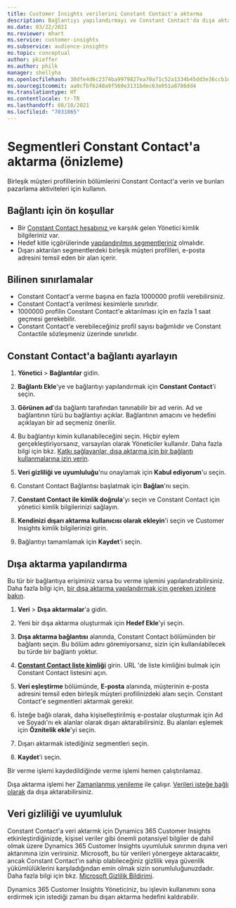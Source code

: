 ```yaml
---
title: Customer Insights verilerini Constant Contact'a aktarma
description: Bağlantıyı yapılandırmayı ve Constant Contact'da dışa aktarmayı öğrenin.
ms.date: 03/22/2021
ms.reviewer: mhart
ms.service: customer-insights
ms.subservice: audience-insights
ms.topic: conceptual
author: pkieffer
ms.author: philk
manager: shellyha
ms.openlocfilehash: 30dfe4d6c2374ba9979827ea70a71c52a1334b45dd3e36ccb1de90fae0c61ad9
ms.sourcegitcommit: aa0cfbf6240a9f560e3131bdec63e051a8786dd4
ms.translationtype: HT
ms.contentlocale: tr-TR
ms.lasthandoff: 08/10/2021
ms.locfileid: "7031865"
---
```

# <a name="export-segments-to-constant-contact-preview"></a>Segmentleri Constant Contact'a aktarma (önizleme)

Birleşik müşteri profillerinin bölümlerini Constant Contact'a verin ve bunları pazarlama aktiviteleri için kullanın. 

## <a name="prerequisites-for-a-connection"></a>Bağlantı için ön koşullar

-   Bir [Constant Contact hesabınız ](https://www.constantcontact.com/account-home) ve karşılık gelen Yönetici kimlik bilgileriniz var.
-   Hedef kitle içgörülerinde [yapılandırılmış segmentleriniz](segments.md) olmalıdır.
-   Dışarı aktarılan segmentlerdeki birleşik müşteri profilleri, e-posta adresini temsil eden bir alan içerir.

## <a name="known-limitations"></a>Bilinen sınırlamalar

- Constant Contact'a verme başına en fazla 1000000 profili verebilirsiniz.
- Constant Contact'a verilmesi kesimlerle sınırlıdır.
- 1000000 profilin Constant Contact'e aktarılması için en fazla 1 saat geçmesi gerekebilir. 
- Constant Contact'e verebileceğiniz profil sayısı bağımlıdır ve Constant Contactile sözleşmeniz üzerinde sınırlıdır.

## <a name="set-up-connection-to-constant-contact"></a>Constant Contact'a bağlantı ayarlayın

1. **Yönetici** > **Bağlantılar** gidin.

1. **Bağlantı Ekle**'ye ve bağlantıyı yapılandırmak için **Constant Contact**'i seçin.

1. **Görünen ad**'da bağlantı tarafından tanınabilir bir ad verin. Ad ve bağlantının türü bu bağlantıyı açıklar. Bağlantının amacını ve hedefini açıklayan bir ad seçmeniz önerilir.

1. Bu bağlantıyı kimin kullanabileceğini seçin. Hiçbir eylem gerçekleştiriyorsanız, varsayılan olarak Yöneticiler kullanılır. Daha fazla bilgi için bkz. [Katkı sağlayanlar, dışa aktarma için bir bağlantı kullanmalarına izin verin](connections.md#allow-contributors-to-use-a-connection-for-exports).

1. **Veri gizliliği ve uyumluluğu**'nu onaylamak için **Kabul ediyorum**'u seçin.

1. Constant Contact Bağlantısı başlatmak için **Bağlan**'nı seçin.

1. **Constant Contact ile kimlik doğrula**'yı seçin ve Constant Contact için yönetici kimlik bilgilerinizi sağlayın. 

1. **Kendinizi dışarı aktarma kullanıcısı olarak ekleyin**'i seçin ve Customer Insights kimlik bilgilerinizi girin.

1. Bağlantıyı tamamlamak için **Kaydet**'i seçin.

## <a name="configure-an-export"></a>Dışa aktarma yapılandırma

Bu tür bir bağlantıya erişiminiz varsa bu verme işlemini yapılandırabilirsiniz. Daha fazla bilgi için, [bir dışa aktarma yapılandırmak için gereken izinlere bakın](export-destinations.md#set-up-a-new-export).

1. **Veri** > **Dışa aktarmalar**'a gidin.

1. Yeni bir dışa aktarma oluşturmak için **Hedef Ekle**'yi seçin.

1. **Dışa aktarma bağlantısı** alanında, Constant Contact bölümünden bir bağlantı seçin. Bu bölüm adını göremiyorsanız, sizin için kullanılabilecek bu türde bir bağlantı yoktur.

1. [**Constant Contact liste kimliği**](https://app.constantcontact.com/pages/contacts/ui#lists) girin. URL 'de liste kimliğini bulmak için Constant Contact listesini açın.

1. **Veri eşleştirme** bölümünde, **E-posta** alanında, müşterinin e-posta adresini temsil eden birleşik müşteri profilinizdeki alanı seçin. Constant Contact'e segmentleri aktarmak gerekir.

1. İsteğe bağlı olarak, daha kişiselleştirilmiş e-postalar oluşturmak için Ad ve Soyadı'nı ek alanlar olarak dışarı aktarabilirsiniz. Bu alanları eşlemek için **Öznitelik ekle**'yi seçin.

1. Dışarı aktarmak istediğiniz segmentleri seçin.

1. **Kaydet**'i seçin.

Bir verme işlemi kaydedildiğinde verme işlemi hemen çalıştırılamaz.

Dışa aktarma işlemi her [Zamanlanmış yenileme](system.md#schedule-tab) ile çalışır. [Verileri isteğe bağlı olarak](export-destinations.md#run-exports-on-demand) da dışa aktarabilirsiniz. 


## <a name="data-privacy-and-compliance"></a>Veri gizliliği ve uyumluluk

Constant Contact'a veri aktarmk için Dynamics 365 Customer Insights etkinleştirdiğinizde, kişisel veriler gibi önemli potansiyel bilgiler de dahil olmak üzere Dynamics 365 Customer Insights uyumluluk sınırının dışına veri aktarımına izin verirsiniz. Microsoft, bu tür verileri yönergeye aktaracaktır, ancak Constant Contact'ın sahip olabileceğiniz gizlilik veya güvenlik yükümlülüklerini karşıladığından emin olmak sizin sorumluluğunuzdadır. Daha fazla bilgi için bkz. [Microsoft Gizlilik Bildirimi](https://go.microsoft.com/fwlink/?linkid=396732).

Dynamics 365 Customer Insights Yöneticiniz, bu işlevin kullanımını sona erdirmek için istediği zaman bu dışarı aktarma hedefini kaldırabilir.
